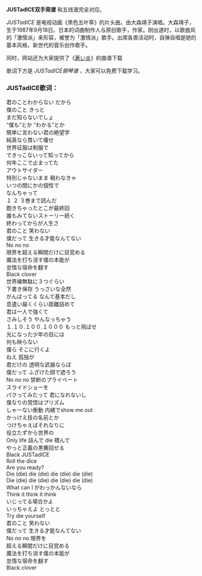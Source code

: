 

**JUSTadICE双手简谱** 和五线谱完全对应。

_JUSTadICE_
是电视动画《黑色五叶草》的片头曲。由大森靖子演唱。大森靖子，生于1987年9月18日。日本的词曲制作人与原创歌手，作家。刚出道时，以歌曲风的「激情派」来形容，被誉为「激情派」歌手。出席各类活动时，自弹自唱是她的基本风格，新世代的音乐创作歌手。

同时，网站还为大家提供了《[蒼い炎](Music-8883-蒼い炎-黑色五叶草ED.html "蒼い炎")》的曲谱下载

歌词下方是 _JUSTadICE钢琴谱_ ，大家可以免费下载学习。

### JUSTadICE歌词：

君のことわからない だから  
僕のこと きっと  
まだ知らないでしょ  
“僕も”とか “わかる”とか  
簡単に言わない君の絶望学  
純真なら貫いて壊せ  
世界征服は制服で  
できっこないって知ってから  
何年ここで止まってた  
アウトサイダー  
特別じゃないまま 戦わなきゃ  
いつの間にかの個性で  
なんちゃって  
１ ２ ３巻まで読んだ  
飽きちゃったとこが最終回  
誰もみてないストーリー続く  
終わってからが人生さ  
君のこと 笑わない  
僕だって 生きる才能なんてない  
No no no  
限界を超える瞬間だけに目覚める  
魔法を打ち消す僕の本能が  
怠惰な宿命を翻す  
Black clover  
世界線無駄に３つぐらい  
下書き保存 うっさいな全然  
がんばってる なんて基本だし  
息遣い届くくらい距離詰めて  
君は一人で強くて  
さみしそう やんなっちゃう  
１.１０.１００.１０００ もっと飛ばせ  
光になった少年の目には  
何も映らない  
僕ら そこに行くよ  
ねえ 孤独が  
君だけの 透明な武器ならば  
僕だって ふざけた顔で遮ろう  
No no no 禁断のプライベート  
スライドショーを  
パクってみたって 君になれないし  
僕なりの覚悟はプリズム  
しゃーない衝動 内緒でshow me out  
かっけえ技の名前とか  
つけちゃえばそれなりに  
役立たずから世界の  
Only life 詰んで die 積んで  
やっと正義の黒賽回せる  
Black JUSTadICE  
Roll the dice  
Are you ready?  
Die (die) die (die) die (die) die (die)  
Die (die) die (die) die (die) die (die)  
What can I がわっかんないなら  
Think it think it think  
いじってる場合かよ  
いっちゃえよ とっとと  
Try die yourself  
君のこと 笑わない  
僕だって 生きる才能なんてない  
No no no 限界を  
超える瞬間だけに目覚める  
魔法を打ち消す僕の本能が  
怠惰な宿命を翻す  
Black clover

